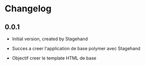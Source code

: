 # Changelog

## 0.0.1

- Initial version, created by Stagehand

- Succes a creer l'application de base polymer avec Stagehand

- Objectif creer le template HTML de base
